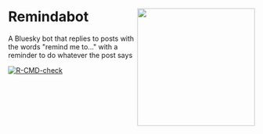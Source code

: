 # Remindabot <a href="https://russell-shean.github.io/remindabot/"><img src="https://github.com/user-attachments/assets/5cf52e79-65bc-4be3-8047-9fefaee0b177" align="right" height="240" /></a> 
A Bluesky bot that replies to posts with the words "remind me to..." with a reminder to do whatever the post says   
 <!-- badges: start -->
  [![R-CMD-check](https://github.com/Russell-Shean/remindabot/actions/workflows/R-CMD-check.yaml/badge.svg)](https://github.com/Russell-Shean/remindabot/actions/workflows/R-CMD-check.yaml)
  <!-- badges: end -->
